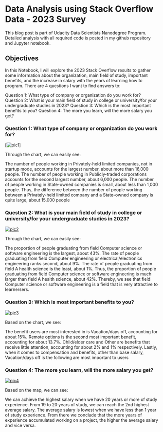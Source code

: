 # Data Analysis using Stack Overflow Data - 2023 Survey

This blog post is part of Udacity Data Scientists Nanodegree Program. Detailed analysis with all required code is posted in my github repository and Jupyter notebook.

## Objectives
In this Notebook, I will explore the 2023 Stack Overflow results to gather some information about the organization, main field of study, important benefits, and the increase in salary with the years of learning how to program. There are 4 questions I want to find answers to:

Question 1: What type of company or organization do you work for?
Question 2: What is your main field of study in college or university/for your undergraduate studies in 2023?
Question 3: Which is the most important benefits to you?
Question 4: The more you learn, will the more salary you get?

### Question 1: What type of company or organization do you work for?

[![pic1](https://github.com/CaroHanh/Stack-Overflow-Developer-Survey/issues/1#issue-2341676209)]

Through the chart, we can easily see:

The number of people working in Privately-held limited companies, not in startup mode, accounts for the largest number, about more than 16,000 people.
The number of people working in Publicly-traded corporations accounts for the second largest number, about 6,000 people.
The number of people working in State-owned companies is small, about less than 1,000 people. Thus, the difference between the number of people working between a Privately-held limited company and a State-owned company is quite large, about 15,000 people

### Question 2: What is your main field of study in college or university/for your undergraduate studies in 2023?

[![pic2](http://~)](https://github.com/CaroHanh/Stack-Overflow-Developer-Survey/issues/2#issue-2341676680)

Through the chart, we can easily see:

The proportion of people graduating from field Computer science or software engineering is the largest, about 43%.
The rate of people graduating from field Computer engineering or electrical/electronics engineering ranks second, about 9%.
The rate of people graduating from field A health science is the least, about 1%. Thus, the proportion of people graduating from field Computer science or software engineering is much larger than field A health science, about 42%. Thereby, we see that field Computer science or software engineering is a field that is very attractive to learnersers.

### Question 3: Which is most important benefits to you?

[![pic3](http://~)](https://github.com/CaroHanh/Stack-Overflow-Developer-Survey/issues/3#issue-2341676955)

Based on the chart, we see:

The benefit users are most interested in is Vacation/days off, accounting for about 15%.
Remote options is the second most important benefit, accounting for about 13.7%.
Child/elder care and Other are benefits that receive little attention, accounting for about 2% and 1% respectively. Lastly, when it comes to compensation and benefits, other than base salary, Vacation/days off is the following are most important to users

### Question 4: The more you learn, will the more salary you get?

[![pic4](http://~)](https://github.com/CaroHanh/Stack-Overflow-Developer-Survey/issues/4#issue-2341677114)

Based on the map, we can see:

We can achieve the highest salary when we have 20 years or more of study experience.
From 19 to 20 years of study, we can reach the 2nd highest average salary.
The average salary is lowest when we have less than 1 year of study experience. From there we conclude that the more years of experience accumulated working on a project, the higher the average salary and vice versa.
